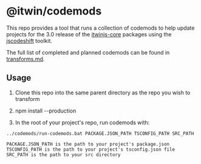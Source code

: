 # @itwin/codemods

This repo provides a tool that runs a collection of codemods to help update projects for the 3.0 release of the [itwinjs-core](https://github.com/iTwin/itwinjs-core/) packages using the [jscodeshift](https://github.com/facebook/jscodeshift) toolkit.

The full list of completed and planned codemods can be found in [transforms.md](./transforms.md).

## Usage

1. Clone this repo into the same parent directory as the repo you wish to transform

2. npm install --production

3. In the root of your project's repo, run codemods with:

```none
../codemods/run-codemods.bat PACKAGE.JSON_PATH TSCONFIG_PATH SRC_PATH

PACKAGE.JSON_PATH is the path to your project's package.json
TSCONFIG_PATH is the path to your project's tsconfig.json file
SRC_PATH is the path to your src directory
```
